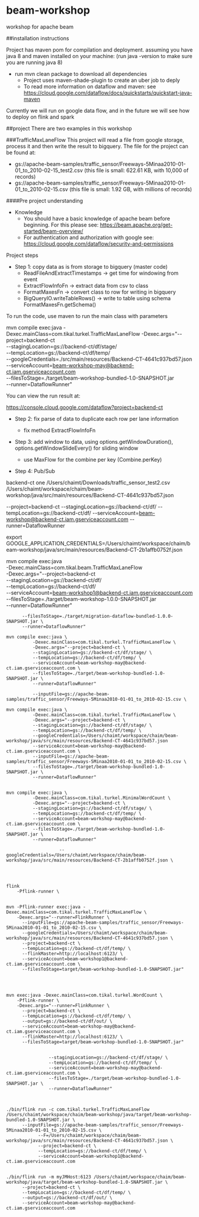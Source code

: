 # beam-workshop
workshop for apache beam

##installation instructions

Project has maven pom for compilation and deployment.
assuming you have java 8 and maven installed on your machine:
(run java -version to make sure you are running java 8)

* run mvn clean package to download all dependencies
  * Project uses maven-shade-plugin to create an uber job to deply
  * To read more information on dataflow and maven: see https://cloud.google.com/dataflow/docs/quickstarts/quickstart-java-maven
   
Currently we will run on google data flow, and in the future we will see how to deploy on flink and spark

##project
There are two examples in this workshop

###TrafficMaxLaneFlow
This project will read a file from google storage, process it and then write the result to bigquery.
The file for the project can be found at:

* gs://apache-beam-samples/traffic_sensor/Freeways-5Minaa2010-01-01_to_2010-02-15_test2.csv
(this file is small: 622.61 KB, with 10,000 of records)
* gs://apache-beam-samples/traffic_sensor/Freeways-5Minaa2010-01-01_to_2010-02-15.csv
(this file is small: 1.92 GB, with millions of records)


####Pre project understanding
* Knowledge
    * You should have a basic knowledge of apache beam before beginning. For this please see:
      https://beam.apache.org/get-started/beam-overview/
    * For authentication and authorization with google see:
      https://cloud.google.com/dataflow/security-and-permissions


Project steps
* Step 1: copy data as is from storage to bigquery (master code)
    * ReadFileAndExtractTimestamps -> get time for windowing from event
    * ExtractFlowInfoFn -> extract data from csv to class
    * FormatMaxesFn -> convert class to row for writing in bigquery
    * BigQueryIO.writeTableRows() -> write to table using schema FormatMaxesFn.getSchema()

To run the code, use maven to run the main class with parameters 
    
mvn compile exec:java -Dexec.mainClass=com.tikal.turkel.TrafficMaxLaneFlow -Dexec.args="--project=backend-ct \
          --stagingLocation=gs://backend-ct/df/stage/ \
          --tempLocation=gs://backend-ct/df/temp/ \
          --googleCredentials=./src/main/resources/Backend-CT-4641c937bd57.json
          --serviceAccount=beam-workshop-may@backend-ct.iam.gserviceaccount.com \
          --filesToStage=./target/beam-workshop-bundled-1.0-SNAPSHOT.jar \
          --runner=DataflowRunner"

You can view the run result at:
          
https://console.cloud.google.com/dataflow?project=backend-ct


* Step 2: fix parse of data to duplicate each row per lane information    
   * fix method ExtractFlowInfoFn

* Step 3: add window to data, using options.getWindowDuration(), options.getWindowSlideEvery() for sliding window
   * use MaxFlow for the combine per key (Combine.perKey)
    
* Step 4: Pub/Sub

backend-ct one /Users/chaimt/Downloads/traffic_sensor_test2.csv /Users/chaimt/workspace/chaim/beam-workshop/java/src/main/resources/Backend-CT-4641c937bd57.json

--project=backend-ct
--stagingLocation=gs://backend-ct/df/
--tempLocation=gs://backend-ct/df/
--serviceAccount=beam-workshop@backend-ct.iam.gserviceaccount.com
--runner=DataflowRunner


export GOOGLE_APPLICATION_CREDENTIALS=/Users/chaimt/workspace/chaim/beam-workshop/java/src/main/resources/Backend-CT-2b1affb0752f.json

mvn compile exec:java \
          -Dexec.mainClass=com.tikal.beam.TrafficMaxLaneFlow \
          -Dexec.args="--project=backend-ct \
          --stagingLocation=gs://backend-ct/df/ \
          --tempLocation=gs://backend-ct/df/ \
          --serviceAccount=beam-workshop1@backend-ct.iam.gserviceaccount.com \
          --filesToStage=./target/beam-workshop-1.0.0-SNAPSHOT.jar \
          --runner=DataflowRunner"
          
           
          
          --filesToStage=./target/migration-dataflow-bundled-1.0.0-SNAPSHOT.jar \
          --runner=DataflowRunner"                     
```
mvn compile exec:java \
          -Dexec.mainClass=com.tikal.turkel.TrafficMaxLaneFlow \
          -Dexec.args="--project=backend-ct \
          --stagingLocation=gs://backend-ct/df/stage/ \
          --tempLocation=gs://backend-ct/df/temp/ \
          --serviceAccount=beam-workshop-may@backend-ct.iam.gserviceaccount.com \
          --filesToStage=./target/beam-workshop-bundled-1.0-SNAPSHOT.jar \
          --runner=DataflowRunner"

          --inputFile=gs://apache-beam-samples/traffic_sensor/Freeways-5Minaa2010-01-01_to_2010-02-15.csv \
          
mvn compile exec:java \
          -Dexec.mainClass=com.tikal.turkel.TrafficMaxLaneFlow \
          -Dexec.args="--project=backend-ct \
          --stagingLocation=gs://backend-ct/df/stage/ \
          --tempLocation=gs://backend-ct/df/temp/ \
          --googleCredentials=/Users/chaimt/workspace/chaim/beam-workshop/java/src/main/resources/Backend-CT-4641c937bd57.json
          --serviceAccount=beam-workshop-may@backend-ct.iam.gserviceaccount.com \
          --inputFile=gs://apache-beam-samples/traffic_sensor/Freeways-5Minaa2010-01-01_to_2010-02-15.csv \
          --filesToStage=./target/beam-workshop-bundled-1.0-SNAPSHOT.jar \
          --runner=DataflowRunner"
          
          
mvn compile exec:java \
          -Dexec.mainClass=com.tikal.turkel.MinimalWordCount \
          -Dexec.args="--project=backend-ct \
          --stagingLocation=gs://backend-ct/df/stage/ \
          --tempLocation=gs://backend-ct/df/temp/ \
          --serviceAccount=beam-workshop-may@backend-ct.iam.gserviceaccount.com \
          --filesToStage=./target/beam-workshop-bundled-1.0-SNAPSHOT.jar \
          --runner=DataflowRunner"
          
                    --googleCredentials=/Users/chaimt/workspace/chaim/beam-workshop/java/src/main/resources/Backend-CT-2b1affb0752f.json \
          



flink
    -Pflink-runner \
    
              
mvn -Pflink-runner exec:java -Dexec.mainClass=com.tikal.turkel.TrafficMaxLaneFlow \
    -Dexec.args="--runner=FlinkRunner \
      --inputFile=gs://apache-beam-samples/traffic_sensor/Freeways-5Minaa2010-01-01_to_2010-02-15.csv \
      --googleCredentials=/Users/chaimt/workspace/chaim/beam-workshop/java/src/main/resources/Backend-CT-4641c937bd57.json \
      --project=backend-ct \
      --tempLocation=gs://backend-ct/df/temp/ \
      --flinkMaster=http://localhost:6123/ \
      --serviceAccount=beam-workshop1@backend-ct.iam.gserviceaccount.com \
      --filesToStage=target/beam-workshop-bundled-1.0-SNAPSHOT.jar"
      
      
      
      
mvn exec:java -Dexec.mainClass=com.tikal.turkel.WordCount \
    -Pflink-runner \
    -Dexec.args="--runner=FlinkRunner \
      --project=backend-ct \
      --tempLocation=gs://backend-ct/df/temp/ \
      --output=gs://backend-ct/df/out/ \
      --serviceAccount=beam-workshop-may@backend-ct.iam.gserviceaccount.com \
      --flinkMaster=http://localhost:6123/ \
      --filesToStage=target/beam-workshop-bundled-1.0-SNAPSHOT.jar"
      
      
                --stagingLocation=gs://backend-ct/df/stage/ \
                --tempLocation=gs://backend-ct/df/temp/ \
                --serviceAccount=beam-workshop-may@backend-ct.iam.gserviceaccount.com \
                --filesToStage=./target/beam-workshop-bundled-1.0-SNAPSHOT.jar \
                --runner=DataflowRunner"



./bin/flink run -c com.tikal.turkel.TrafficMaxLaneFlow /Users/chaimt/workspace/chaim/beam-workshop/java/target/beam-workshop-bundled-1.0-SNAPSHOT.jar \
      --inputFile=gs://apache-beam-samples/traffic_sensor/Freeways-5Minaa2010-01-01_to_2010-02-15.csv \
            --F=/Users/chaimt/workspace/chaim/beam-workshop/java/src/main/resources/Backend-CT-4641c937bd57.json \
            --project=backend-ct \
            --tempLocation=gs://backend-ct/df/temp/ \
            --serviceAccount=beam-workshop1@backend-ct.iam.gserviceaccount.com 


./bin/flink run -m myJMHost:6123 /Users/chaimt/workspace/chaim/beam-workshop/java/target/beam-workshop-bundled-1.0-SNAPSHOT.jar \
      --project=backend-ct \
      --tempLocation=gs://backend-ct/df/temp/ \
      --output=gs://backend-ct/df/out/ \
      --serviceAccount=beam-workshop-may@backend-ct.iam.gserviceaccount.com

          
